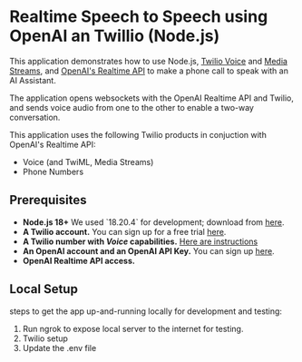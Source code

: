 #  Realtime Speech to Speech using OpenAI an Twillio (Node.js)

This application demonstrates how to use Node.js, [Twilio Voice](https://www.twilio.com/docs/voice) and [Media Streams](https://www.twilio.com/docs/voice/media-streams), and [OpenAI's Realtime API](https://platform.openai.com/docs/) to make a phone call to speak with an AI Assistant. 

The application opens websockets with the OpenAI Realtime API and Twilio, and sends voice audio from one to the other to enable a two-way conversation.



This application uses the following Twilio products in conjuction with OpenAI's Realtime API:
- Voice (and TwiML, Media Streams)
- Phone Numbers

## Prerequisites

- **Node.js 18+** We used \`18.20.4\` for development; download from [here](https://nodejs.org/).
- **A Twilio account.** You can sign up for a free trial [here](https://www.twilio.com/try-twilio).
- **A Twilio number with _Voice_ capabilities.** [Here are instructions](https://help.twilio.com/articles/223135247-How-to-Search-for-and-Buy-a-Twilio-Phone-Number-from-Console)
- **An OpenAI account and an OpenAI API Key.** You can sign up [here](https://platform.openai.com/).
- **OpenAI Realtime API access.**

## Local Setup

steps to get the app up-and-running locally for development and testing:
1. Run ngrok to expose local server to the internet for testing.
2. Twilio setup
3. Update the .env file
